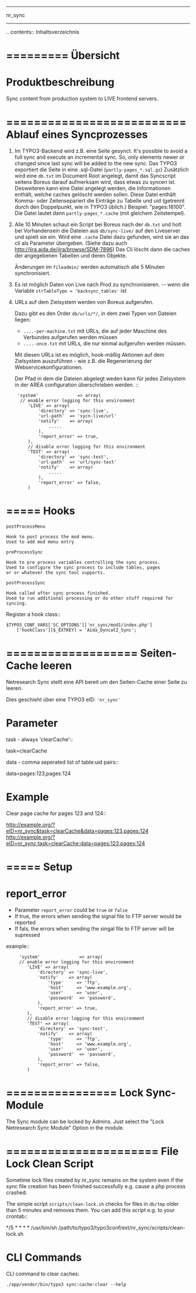 *******
nr_sync
*******

.. contents:: Inhaltsverzeichnis

=========
Übersicht
=========

Produktbeschreibung
===================
Sync content from production system to LIVE frontend servers.


==========================
Ablauf eines Syncprozesses
==========================

1. Im TYPO3-Backend wird z.B. eine Seite gesynct.
   It's possible to avoid a full sync and execute an incremental sync. So, only
   elements newer or changed since last sync will be added to the new sync.
   Das TYPO3 exportiert die Seite in eine .sql-Datei (``partly-pages_*.sql.gz``)
   Zusätzlich wird eine ``db.txt`` im Document Root angelegt, damit
   das Syncscript seitens Boreus darauf aufmerksam wird, dass etwas
   zu syncen ist. Desweiteren kann eine Datei angelegt werden, die Informationen
   enthält, welche caches gelöscht werden sollen. Diese Datei enthält Komma-
   oder Zeilensepariert die Einträge zu Tabelle und uid (getrennt durch den
   Doppelpunkt, wie in TYPO3 üblich.) Beispiel: "pages:18100". Die Datei lautet
   dann ``partly-pages_*.cache`` (mit gleichem Zeitstempel).
2. Alle 10 Minuten schaut ein Script bei Boreus nach der ``db.txt``
   und holt bei Vorhandensein die Dateien aus ``db/sync-live/``
   auf den Liveserver und spielt sie ein.
   Wird eine ``.cache`` Datei dazu gefunden, wird sie an das cli als Parameter
   übergeben. (Siehe dazu auch http://jira.aida.de/jira/browse/SDM-7896)
   Das Cli löscht dann die caches der angegebenen Tabellen und deren Objekte.

   Änderungen im ``fileadmin/`` werden automatisch alle 5 Minuten synchronisiert.

3. Es ist möglich Daten von Live nach Prod zu synchronisieren.
   -- wenn die Variable ``strTableType = 'backsync_tables'`` ist

4. URLs auf dem Zielsystem werden von Boreus aufgerufen.

   Dazu gibt es den Order ``db/urls/*/``, in dem zwei Typen von Dateien liegen:

   - ``....-per-machine.txt`` mit URLs, die auf jeder Maschine des Verbundes
     aufgerufen werden müssen
   - ``....-once.txt`` mit URLs, die nur einmal aufgerufen werden müssen.

   Mit diesen URLs ist es möglich, hook-mäßig Aktionen auf dem Zielsystem
   auszuführen - wie z.B. die Regenerierung der Webservicekonfigurationen.

   Der Pfad in dem die Dateien  abgelegt weden kann für jedes Zielsystem in der AREA
   configuration überschrieben werden. ::

        'system'               => array(
         // enable error logging for this environment
            'LIVE' => array(
                'directory' => 'sync-live',
                'url-path'  => 'sycn-live/url'
                'notify'    => array(
                    .....
                ),
                'report_error' => true,
            ),
            // disable error logging for this environment
            'TEST' => array(
                'directory' => 'sync-test',
                'url-path'  => 'url/sync-test'
                'notify'    => array(
                    .....
                ),
                'report_error' => false,
            )


=====
Hooks
=====

``postProcessMenu``

    Hook to post process the mod menu.
    Used to add mod menu entry


``preProcessSync``

    Hook to pre process variables controlling the sync process.
    Used to configure the sync process to include tables, pages
    or or whatever the sync tool supports.


``postProcessSync``

    Hook called after sync process finished.
    Used to run additional processing or do other stuff required for syncing.


Register a hook class::

    $TYPO3_CONF_VARS['SC_OPTIONS']['nr_sync/mod1/index.php']
        ['hookClass'][$_EXTKEY] = 'Aida_Dyncat2_Sync';


===================
Seiten-Cache leeren
===================

Netresearch Sync stellt eine API bereit um den Seiten-Cache einer Seite zu leeren.

Dies geschieht über eine TYPO3 eID: ``'nr_sync'``


Parameter
=========

task - always 'clearCache'::

 task=clearCache

data - comma seperated list of table:uid pairs::

 data=pages:123,pages:124


Example
=======

Clear page cache for pages 123 and 124::

  http://example.org/?eID=nr_sync&task=clearCache&data=pages:123,pages:124
  http://example.org/?eID=nr_sync;task=clearCache;data=pages:123,pages:124


=====
Setup
=====

report_error
============
* Parameter ``report_error`` could be ``true`` or ``false``
* If true, the errors when sending the signal file to FTP server would be reported
* If fals, the errors when sending the singal file to FTP server will be supressed

example::

         'system'               => array(
         // enable error logging for this environment
            'LIVE' => array(
                'directory' => 'sync-live',
                'notify'    => array(
                    'type'     => 'ftp',
                    'host'     => 'www.example.org',
                    'user'     => 'user',
                    'password'  => 'password',
                ),
                'report_error' => true,
            ),
            // disable error logging for this environment
            'TEST' => array(
                'directory' => 'sync-test',
                'notify'    => array(
                    'type'     => 'ftp',
                    'host'     => 'www.example.org',
                    'user'     => 'user',
                    'password'  => 'password',
                ),
                'report_error' => false,
            )

================
Lock Sync-Module
================

The Sync module can be locked by Admins. Just select the "Lock Netresearch Sync Module" Option in the module.

======================
File Lock Clean Script
======================
Sometime lock files created by nr_sync remains on the system even if the sync
file creation has been finished successfully e.g. cause a php process crashed.

The simple script ``scripts/clean-lock.sh`` checks for files in ``db/tmp`` older
than 5 minutes and removes them. You can add this script e.g. to your crontab::

   */5 * * * * /usr/bin/sh /path/to/typo3/typo3conf/ext/nr_sync/scripts/clean-lock.sh


CLI Commands
============

CLI command to clear caches:

    ./app/vendor/bin/typo3 sync:cache:clear --help

